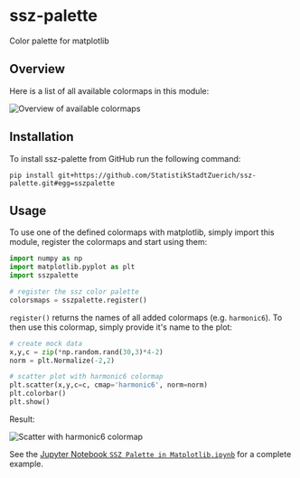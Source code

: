 # ssz-palette
Color palette for matplotlib

## Overview

Here is a list of all available colormaps in this module:

![Overview of available colormaps](https://user-images.githubusercontent.com/538415/114397915-7a5db900-9b9f-11eb-805c-b9976569859e.png)

## Installation

To install ssz-palette from GitHub run the following command:

```
pip install git+https://github.com/StatistikStadtZuerich/ssz-palette.git#egg=sszpalette
```

## Usage

To use one of the defined colormaps with matplotlib, simply import this module, register the colormaps and start using them:

```python
import numpy as np
import matplotlib.pyplot as plt
import sszpalette

# register the ssz color palette
colorsmaps = sszpalette.register()
```

`register()` returns the names of all added colormaps (e.g. `harmonic6`).
To then use this colormap, simply provide it's name to the plot:

```python
# create mock data
x,y,c = zip(*np.random.rand(30,3)*4-2)
norm = plt.Normalize(-2,2)

# scatter plot with harmonic6 colormap
plt.scatter(x,y,c=c, cmap='harmonic6', norm=norm)
plt.colorbar()
plt.show()
```

Result:

![Scatter with harmonic6 colormap](https://user-images.githubusercontent.com/538415/114397996-919ca680-9b9f-11eb-956e-30799688d700.png)


See the [Jupyter Notebook `SSZ Palette in Matplotlib.ipynb`](https://github.com/StatistikStadtZuerich/ssz-palette/blob/main/SSZ%20Palette%20in%20Matplotlib.ipynb) for a complete example.
